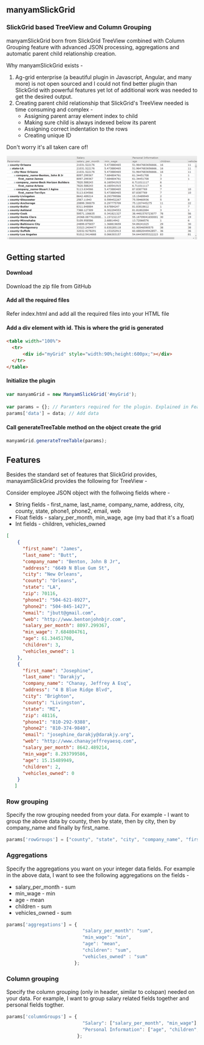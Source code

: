 manyamSlickGrid
--------------
### SlickGrid based TreeView and Column Grouping
manyamSlickGrid born from SlickGrid TreeView combined with Column Grouping feature with advanced JSON processing, aggregations and automatic parent child relationship creation.

Why manyamSlickGrid exists - 
1. Ag-grid enterprise (a beautiful plugin in Javascript, Angular, and many more) is not open sourced and I could not find better plugin than SlickGrid with powerful features yet lot of additional work was needed to get the desired output.
2. Creating parent child relationship that SlickGrid's TreeView needed is time consuming and complex - 
    * Assigning parent array element index to child
    * Making sure child is always indexed below its parent
    * Assigning correct indentation to the rows
    * Creating unique ID

Don't worry it's all taken care of!

![alt text](screenshots/screenshot-01.PNG "Sample data view")

Getting started
--------------

#### Download
Download the zip file from GitHub

#### Add all the required files
Refer index.html and add all the required files into your HTML file

#### Add a div element with id. This is where the grid is generated
```html
<table width="100%">
  <tr>
      <div id="myGrid" style="width:90%;height:600px;"></div>
  </tr>
</table>
```
#### Initialize the plugin
```javascript
var manyamGrid = new ManyamSlickGrid('#myGrid');

var params = {}; // Paramters required for the plugin. Explained in Features section.
params['data'] = data; // Add data
```

#### Call generateTreeTable method on the object create the grid
```javascript
manyamGrid.generateTreeTable(params);
```
Features
--------------

Besides the standard set of features that SlickGrid provides, manayamSlickGrid provides the following for TreeView - 

Consider employee JSON object with the follwoing fields where - 
* String fields - first_name, last_name, company_name, address, city, county, state, phone1, phone2, email, web
* Float fields - salary_per_month, min_wage, age (my bad that it's a float)
* Int fields - children, vehicles_owned
```json
[
    {
      "first_name": "James",
      "last_name": "Butt",
      "company_name": "Benton, John B Jr",
      "address": "6649 N Blue Gum St",
      "city": "New Orleans",
      "county": "Orleans",
      "state": "LA",
      "zip": 70116,
      "phone1": "504-621-8927",
      "phone2": "504-845-1427",
      "email": "jbutt@gmail.com",
      "web": "http://www.bentonjohnbjr.com",
      "salary_per_month": 8097.299367,
      "min_wage": 7.684804761,
      "age": 61.34451708,
      "children": 3,
      "vehicles_owned": 1
    },
    {
      "first_name": "Josephine",
      "last_name": "Darakjy",
      "company_name": "Chanay, Jeffrey A Esq",
      "address": "4 B Blue Ridge Blvd",
      "city": "Brighton",
      "county": "Livingston",
      "state": "MI",
      "zip": 48116,
      "phone1": "810-292-9388",
      "phone2": "810-374-9840",
      "email": "josephine_darakjy@darakjy.org",
      "web": "http://www.chanayjeffreyaesq.com",
      "salary_per_month": 8642.489214,
      "min_wage": 8.293799586,
      "age": 15.15489949,
      "children": 2,
      "vehicles_owned": 0
    }
   ]
```
### Row grouping

Specify the row grouping needed from your data.
For example - I want to group the above data by county, then by state, then by city, then by company_name and finally by first_name.
```javascript
params['rowGroups'] = ["county", "state", "city", "company_name", "first_name"];
```

### Aggregations

Specify the aggregations you want on your integer data fields. For example in the above data, I want to see the following aggregations on the fields - 
* salary_per_month - sum
* min_wage - min
* age - mean
* children - sum
* vehicles_owned - sum

```javascript
params['aggregations'] = {
                            "salary_per_month": "sum",
                            "min_wage": "min",
                            "age": "mean",
                            "children": "sum",
                            "vehicles_owned" : "sum"
                         };
```

### Column grouping

Specify the column grouping (only in header, similar to colspan) needed on your data. For example, I want to group salary related fields together and personal fields togther.

```javascript
params['columnGroups'] = {
                            "Salary": ["salary_per_month", "min_wage"],
                            "Personal Information": ["age", "children", "vehicles_owned"]
                          };
```
